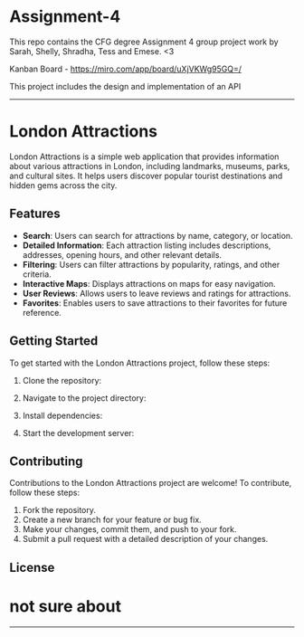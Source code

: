 # Assignment-4
This repo contains the CFG degree Assignment 4 group project work by Sarah, Shelly, Shradha, Tess and Emese. &lt;3

Kanban Board - https://miro.com/app/board/uXjVKWg95GQ=/

This project includes the design and implementation of an API

---

# London Attractions

London Attractions is a simple web application that provides information about various attractions in London, including landmarks, museums, parks, and cultural sites. It helps users discover popular tourist destinations and hidden gems across the city.

## Features

- **Search**: Users can search for attractions by name, category, or location.
- **Detailed Information**: Each attraction listing includes descriptions, addresses, opening hours, and other relevant details.
- **Filtering**: Users can filter attractions by popularity, ratings, and other criteria.
- **Interactive Maps**: Displays attractions on maps for easy navigation.
- **User Reviews**: Allows users to leave reviews and ratings for attractions.
- **Favorites**: Enables users to save attractions to their favorites for future reference.

## Getting Started

To get started with the London Attractions project, follow these steps:

1. Clone the repository:
   
2. Navigate to the project directory:
  
3. Install dependencies:
  
4. Start the development server:
  

## Contributing

Contributions to the London Attractions project are welcome! To contribute, follow these steps:

1. Fork the repository.
2. Create a new branch for your feature or bug fix.
3. Make your changes, commit them, and push to your fork.
4. Submit a pull request with a detailed description of your changes.

## License

# not sure about

---

